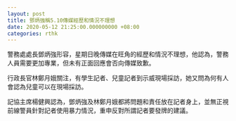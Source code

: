 ```yaml
---
layout: post
title: 鄧炳強稱5.10傳媒經歷和情況不理想
date: 2020-05-12 21:25:00.000000000 +08:00
categories: rthk
---
```


警務處處長鄧炳強形容，星期日晚傳媒在旺角的經歷和情況不理想，他認為，警務人員需要更加專業，但未有正面回應會否向傳媒致歉。

行政長官林鄭月娥關注，有學生記者、兒童記者到示威現場採訪，她又問為何有人會認為兒童可以在現場採訪。

記協主席楊健興認為，鄧炳強及林鄭月娥都將問題和責任放在記者身上，並無正視前線警員針對記者使用暴力情況，重申反對所謂記者要發牌的建議。
